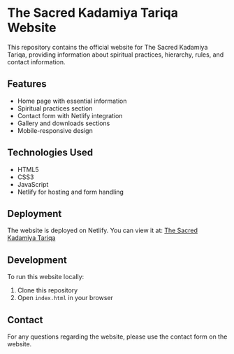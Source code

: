 # The Sacred Kadamiya Tariqa Website

This repository contains the official website for The Sacred Kadamiya Tariqa, providing information about spiritual practices, hierarchy, rules, and contact information.

## Features

- Home page with essential information
- Spiritual practices section
- Contact form with Netlify integration
- Gallery and downloads sections
- Mobile-responsive design

## Technologies Used

- HTML5
- CSS3
- JavaScript
- Netlify for hosting and form handling

## Deployment

The website is deployed on Netlify. You can view it at: [The Sacred Kadamiya Tariqa](https://your-netlify-site-name.netlify.app)

## Development

To run this website locally:

1. Clone this repository
2. Open `index.html` in your browser

## Contact

For any questions regarding the website, please use the contact form on the website.
